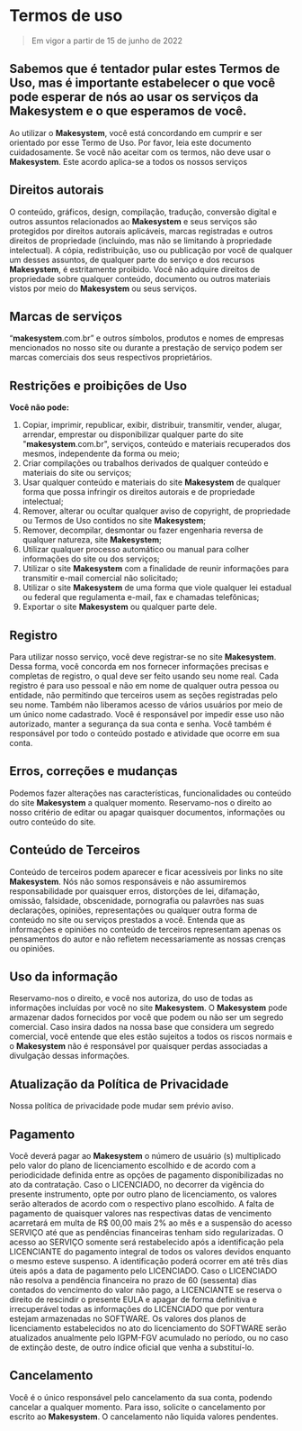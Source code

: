 
# Termos de uso

>Em vigor a partir de 15 de junho de 2022
 
## Sabemos que é tentador pular estes Termos de Uso, mas é importante estabelecer o que você pode esperar de nós ao usar os serviços da Makesystem e o que esperamos de você.

Ao utilizar o  **Makesystem**, você está concordando em cumprir e ser orientado por esse Termo de Uso. Por favor, leia este documento cuidadosamente. Se você não aceitar com os termos, não deve usar o  **Makesystem**. Este acordo aplica-se a todos os nossos serviços

## Direitos autorais

O conteúdo, gráficos, design, compilação, tradução, conversão digital e outros assuntos relacionados ao  **Makesystem**  e seus serviços são protegidos por direitos autorais aplicáveis, marcas registradas e outros direitos de propriedade (incluindo, mas não se limitando à propriedade intelectual). A cópia, redistribuição, uso ou publicação por você de qualquer um desses assuntos, de qualquer parte do serviço e dos recursos  **Makesystem**, é estritamente proibido. Você não adquire direitos de propriedade sobre qualquer conteúdo, documento ou outros materiais vistos por meio do  **Makesystem**  ou seus serviços.

## Marcas de serviços

“**makesystem**.com.br” e outros símbolos, produtos e nomes de empresas mencionados no nosso site ou durante a prestação de serviço podem ser marcas comerciais dos seus respectivos proprietários.

## Restrições e proibições de Uso

**Você não pode:**

1.  Copiar, imprimir, republicar, exibir, distribuir, transmitir, vender, alugar, arrendar, emprestar ou disponibilizar qualquer parte do site "**makesystem**.com.br", serviços, conteúdo e materiais recuperados dos mesmos, independente da forma ou meio;
2.  Criar compilações ou trabalhos derivados de qualquer conteúdo e materiais do site ou serviços;
3.  Usar qualquer conteúdo e materiais do site  **Makesystem**  de qualquer forma que possa infringir os direitos autorais e de propriedade intelectual;
4.  Remover, alterar ou ocultar qualquer aviso de copyright, de propriedade ou Termos de Uso contidos no site  **Makesystem**;
5.  Remover, decompilar, desmontar ou fazer engenharia reversa de qualquer natureza, site  **Makesystem**;
6.  Utilizar qualquer processo automático ou manual para colher informações do site ou dos serviços;
7.  Utilizar o site  **Makesystem**  com a finalidade de reunir informações para transmitir e-mail comercial não solicitado;
8.  Utilizar o site  **Makesystem**  de uma forma que viole qualquer lei estadual ou federal que regulamenta e-mail, fax e chamadas telefônicas;
9.  Exportar o site  **Makesystem**  ou qualquer parte dele.

## Registro

Para utilizar nosso serviço, você deve registrar-se no site  **Makesystem**. Dessa forma, você concorda em nos fornecer informações precisas e completas de registro, o qual deve ser feito usando seu nome real. Cada registro é para uso pessoal e não em nome de qualquer outra pessoa ou entidade, não permitindo que terceiros usem as seções registradas pelo seu nome. Também não liberamos acesso de vários usuários por meio de um único nome cadastrado. Você é responsável por impedir esse uso não autorizado, manter a segurança da sua conta e senha. Você também é responsável por todo o conteúdo postado e atividade que ocorre em sua conta.

## Erros, correções e mudanças

Podemos fazer alterações nas características, funcionalidades ou conteúdo do site  **Makesystem**  a qualquer momento. Reservamo-nos o direito ao nosso critério de editar ou apagar quaisquer documentos, informações ou outro conteúdo do site.

## Conteúdo de Terceiros

Conteúdo de terceiros podem aparecer e ficar acessíveis por links no site  **Makesystem**. Nós não somos responsáveis e não assumiremos responsabilidade por quaisquer erros, distorções de lei, difamação, omissão, falsidade, obscenidade, pornografia ou palavrões nas suas declarações, opiniões, representações ou qualquer outra forma de conteúdo no site ou serviços prestados a você. Entenda que as informações e opiniões no conteúdo de terceiros representam apenas os pensamentos do autor e não refletem necessariamente as nossas crenças ou opiniões.

## Uso da informação

Reservamo-nos o direito, e você nos autoriza, do uso de todas as informações incluídas por você no site  **Makesystem**. O  **Makesystem**  pode armazenar dados fornecidos por você que podem ou não ser um segredo comercial. Caso insira dados na nossa base que considera um segredo comercial, você entende que eles estão sujeitos a todos os riscos normais e o  **Makesystem**  não é responsável por quaisquer perdas associadas a divulgação dessas informações.

## Atualização da Política de Privacidade

Nossa política de privacidade pode mudar sem prévio aviso.

## Pagamento

Você deverá pagar ao  **Makesystem**  o número de usuário (s) multiplicado pelo valor do plano de licenciamento escolhido e de acordo com a periodicidade definida entre as opções de pagamento disponibilizadas no ato da contratação. Caso o LICENCIADO, no decorrer da vigência do presente instrumento, opte por outro plano de licenciamento, os valores serão alterados de acordo com o respectivo plano escolhido. A falta de pagamento de quaisquer valores nas respectivas datas de vencimento acarretará em multa de R$ 00,00 mais 2% ao mês e a suspensão do acesso SERVIÇO até que as pendências financeiras tenham sido regularizadas. O acesso ao SERVIÇO somente será restabelecido após a identificação pela LICENCIANTE do pagamento integral de todos os valores devidos enquanto o mesmo esteve suspenso. A identificação poderá ocorrer em até três dias úteis após a data de pagamento pelo LICENCIADO. Caso o LICENCIADO não resolva a pendência financeira no prazo de 60 (sessenta) dias contados do vencimento do valor não pago, a LICENCIANTE se reserva o direito de rescindir o presente EULA e apagar de forma definitiva e irrecuperável todas as informações do LICENCIADO que por ventura estejam armazenadas no SOFTWARE. Os valores dos planos de licenciamento estabelecidos no ato do licenciamento do SOFTWARE serão atualizados anualmente pelo IGPM-FGV acumulado no período, ou no caso de extinção deste, de outro índice oficial que venha a substituí-lo.

## Cancelamento

Você é o único responsável pelo cancelamento da sua conta, podendo cancelar a qualquer momento. Para isso, solicite o cancelamento por escrito ao  **Makesystem**. O cancelamento não liquida valores pendentes.
